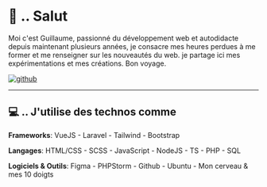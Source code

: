 <!-- Inspiré par https://github.com/ombharatiya, merci. -->

[2.1]: https://raw.githubusercontent.com/iamgpe/iamgpe/main/github.png
[3.1]: https://raw.githubusercontent.com/iamgpe/iamgpe/main/expe.png

[2]: https://www.github.com/iamgpe

<!-- Présentation -->
# 👋 .. Salut 

Moi c'est Guillaume, passionné du développement web et autodidacte depuis maintenant plusieurs années, je consacre mes heures perdues à me former et me renseigner sur les nouveautés du web. je partage ici mes expérimentations et mes créations. Bon voyage.

[![github][2.1]][2]

---

<!-- Technos utilisées -->
## 💻 .. J'utilise des technos comme

**Frameworks**: VueJS - Laravel - Tailwind - Bootstrap

**Langages**: HTML/CSS - SCSS - JavaScript - NodeJS - TS - PHP - SQL

**Logiciels & Outils**: Figma - PHPStorm - Github - Ubuntu - Mon cerveau & mes 10 doigts
